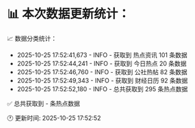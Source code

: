 📊 本次数据更新统计：
==========================

📈 数据分类统计：
- 2025-10-25 17:52:41,673 - INFO - 获取到 热点资讯 101 条数据
- 2025-10-25 17:52:44,241 - INFO - 获取到 今日热点 20 条数据
- 2025-10-25 17:52:46,760 - INFO - 获取到 公社热帖 82 条数据
- 2025-10-25 17:52:49,343 - INFO - 获取到 财经日历 92 条数据
- 2025-10-25 17:52:52,180 - INFO - 总共获取到 295 条热点数据

✅ 总共获取到 - 条热点数据

🕐 更新时间: 2025-10-25 17:52:52
